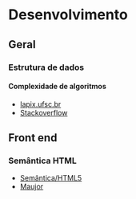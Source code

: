 # Desenvolvimento

## Geral

### Estrutura de dados
#### Complexidade de algoritmos
- [lapix.ufsc.br](http://www.lapix.ufsc.br/ensino/estrutura-de-dados/complexidade-de-algoritmos)
- [Stackoverflow](https://pt.stackoverflow.com/questions/33319/o-que-%C3%A9-a-complexidade-de-um-algoritmo)

## Front end
### Semântica HTML
- [Semântica/HTML5](http://www.josejunior.com.br/category/web-semantica/)
- [Maujor](https://www.maujor.com/tutorial/escrevendo-html-semantico.php)
